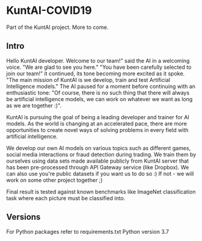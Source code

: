 # KuntAI-COVID19
Part of the KuntAI project. More to come. 

## Intro

Hello KuntAI developer. Welcome to our team!" said the AI in a welcoming voice. "We are glad to see you here." "You have been carefully selected to join our team!" it continued, its tone becoming more excited as it spoke. 
"The main mission of KuntAI is we develop, train and test Artificial Intelligence models." 
The AI paused for a moment before continuing with an enthusiastic tone: 
"Of course, there is no such thing that there will always be artificial intelligence models, 
we can work on whatever we want as long as we are together :)".

KuntAI is pursuing the goal of being a leading developer and trainer for AI models. 
As the world is changing at an accelerated pace, 
there are more opportunities to create novel ways of solving problems in every field with artificial intelligence.

We develop our own AI models on various topics such as different games, 
social media interactions or fraud detection during trading. 
We train them by ourselves using data sets made available publicly from 
KuntAI server that has been pre-processed through API Gateway service (like Dropbox). 
We can also use you're public datasets if you want us to do so :) If not - we will work on some other project together ;) 

Final result is tested against known benchmarks like ImageNet classification task where each picture must be classified into.

## Versions
For Python packages refer to requirements.txt
Python version 3.7
